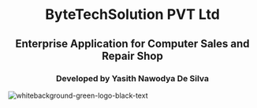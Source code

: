 <h1 align="center">ByteTechSolution PVT Ltd</h1>
<h2 align="center">Enterprise Application for Computer Sales and Repair Shop</h2>
<h3 align="center">Developed by Yasith Nawodya De Silva</h3>

![whitebackground-green-logo-black-text](https://github.com/user-attachments/assets/2aeee517-cf68-4713-8a42-37ff6908d089)
